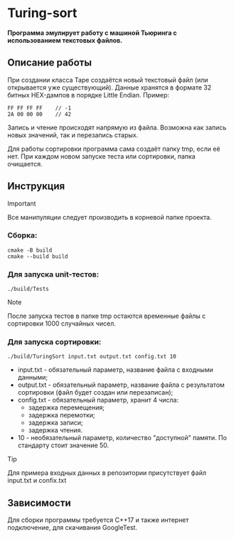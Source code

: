 # Turing-sort
**Программа эмулирует работу с машиной Тьюринга с использованием текстовых файлов.**

## Описание работы
При создании класса Tape создаётся новый текстовый файл (или открывается уже существующий).
Данные хранятся в формате 32 битных HEX-дампов в порядке Little Endian.
Пример:
```
FF FF FF FF    // -1
2A 00 00 00    // 42
```
Запись и чтение происходят напрямую из файла.
Возможна как запись новых значений, так и перезапись старых.

Для работы сортировки программа сама создаёт папку tmp, если её нет. При каждом новом запуске теста или сортировки, папка очищается.

## Инструкция
> [!IMPORTANT]
> Все манипуляции следует производить в корневой папке проекта.
### Сборка:
```
cmake -B build
cmake --build build
```
### Для запуска unit-тестов:
```
./build/Tests
```
> [!NOTE]
> После запуска тестов в папке tmp остаются временные файлы с сортировки 1000 случайных чисел.

### Для запуска сортировки:
```
./build/TuringSort input.txt output.txt config.txt 10
```
- input.txt - обязательный параметр, название файла с входными данными;
- output.txt - обязательный параметр, название файла с результатом сортировки (файл будет создан или перезаписан);
- config.txt - обязательный параметр, хранит 4 числа:
  - задержка перемещения;
  - задержка перемотки;
  - задержка записи;
  - задержка чтения.
- 10 - необязательный параметр, количество "доступной" памяти. По стандарту стоит значение 50.

> [!TIP]
> Для примера входных данных в репозитории присутствует файл input.txt и confix.txt

## Зависимости
Для сборки программы требуется C++17 и также интернет подключение, для скачивания GoogleTest.

